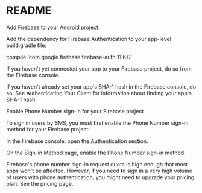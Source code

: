 # README #

[Add Firebase to your Android project.](https://firebase.google.com/docs/android/setup)

Add the dependency for Firebase Authentication to your app-level build.gradle file:

compile 'com.google.firebase:firebase-auth:11.6.0'

If you haven't yet connected your app to your Firebase project, do so from the Firebase console.

If you haven't already set your app's SHA-1 hash in the Firebase console, do so. See Authenticating Your Client for information about finding your app's SHA-1 hash.

Enable Phone Number sign-in for your Firebase project

To sign in users by SMS, you must first enable the Phone Number sign-in method for your Firebase project:

In the Firebase console, open the Authentication section.

On the Sign-in Method page, enable the Phone Number sign-in method.

Firebase's phone number sign-in request quota is high enough that most apps won't be affected. However, if you need to sign in a very high volume of users with phone authentication, you might need to upgrade your pricing plan. See the pricing page.
